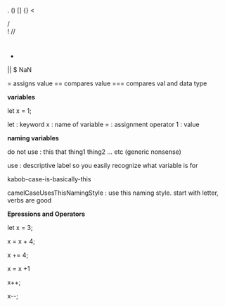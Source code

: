 .
()
[]
{}
< 
>
/
\
!
//
#
*
||
$
NaN


= assigns value
== compares value
=== compares val and data type

**variables**

let x = 1;

let : keyword
x : name of variable
= : assignment operator 
1 : value

**naming variables**

do not use : this that thing1 thing2 ... etc (generic nonsense)

use : descriptive label so you easily recognize what variable is for

kabob-case-is-basically-this

camelCaseUsesThisNamingStyle : use this naming style. start with letter, verbs are good

**Epressions and Operators**

let x = 3;

x = x + 4;

x += 4;

x = x +1

x++;

x--;